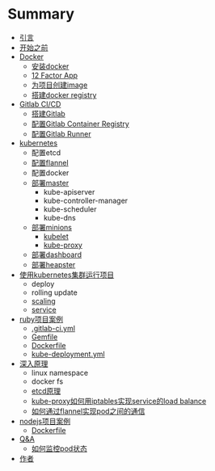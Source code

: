 # Summary

* [引言](introduction.md)
* [开始之前](kai-shi-zhi-qian.md)
* [Docker](docker.md)
  * [安装docker](docker/an-zhuang-docker.md)
  * [12 Factor App](docker/12-factor-app.md)
  * [为项目创建image](docker/wei-xiangmu-chuang-jian-image.md)
  * [搭建docker registry](docker/da-jian-docker-registry.md)
* [Gitlab CI/CD](da-jian-gitlab.md)
  * [搭建Gitlab](da-jian-gitlab/da-jian-gitlab.md)
  * [配置Gitlab Container Registry](da-jian-gitlab/pei-zhi-gitlab-container-registry.md)
  * [配置Gitlab Runner](da-jian-gitlab/pei-zhi-gitlab-runner.md)
* [kubernetes](kubernetes.md)
  * 配置etcd
  * [配置flannel](kubernetes/flannel.md)
  * 配置docker
  * [部署master](kubernetes/bu-shu-master.md)
    * kube-apiserver
    * kube-controller-manager
    * kube-scheduler
    * kube-dns
  * [部署minions](kubernetes/bu-shu-slave.md)
    * [kubelet](kubernetes/bu-shu-slave/kube-let.md)
    * [kube-proxy](kubernetes/bu-shu-slave/kube-proxy.md)
  * [部署dashboard](kubernetes/bu-shu-dashboard.md)
  * [部署heapster](kubernetes/bu-shu-heapster.md)
* [使用kubernetes集群运行项目](bu-shu-di-yi-ge-xiang-mu.md)
  * deploy
  * rolling update
  * [scaling](bu-shu-di-yi-ge-xiang-mu/scaling.md)
  * [service](bu-shu-di-yi-ge-xiang-mu/service.md)
* [ruby项目案例](an-li.md)
  * [.gitlab-ci.yml](an-li/gitlab-ciyml.md)
  * [Gemfile](an-li/gemfile.md)
  * [Dockerfile](an-li/dockerfile.md)
  * [kube-deployment.yml](an-li/kube-deploymentyml.md)
* [深入原理](shen-ru-yuan-li.md)
  * linux namespace
  * docker fs
  * [etcd原理](shen-ru-yuan-li/etcd.md)
  * [kube-proxy如何用iptables实现service的load balance](shen-ru-yuan-li/iptable-load-balance.md)
  * [如何通过flannel实现pod之间的通信](shen-ru-yuan-li/flannel.md)
* [nodejs项目案例](nodejsxiang-mu-an-li.md)
  * [Dockerfile](dockerfile.md)
* [Q&A](Q&A.md)
  * [如何监控pod状态](Q&A/ru-he-jian-kong-pod-zhuang-tai.md)
* [作者](zuo-zhe.md)
